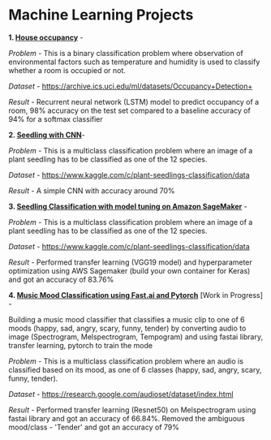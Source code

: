 # Machine Learning Projects

**1. [House occupancy](./proj1_house_occupancy_gluon.ipynb)**  - 

*Problem* - This is a binary classification problem where observation of environmental factors such as temperature and humidity is used to classify whether a room is occupied or not.

*Dataset* - https://archive.ics.uci.edu/ml/datasets/Occupancy+Detection+

*Result* - Recurrent neural network (LSTM) model to predict occupancy of a room, 98% accuracy on the test set compared to a baseline accuracy of 94% for a softmax classifier

**2. [Seedling with CNN](./proj2_cnn_plant_seedling.ipynb)**- 

*Problem* - This is a multiclass classification problem where an image of a plant seedling has to be classified as one of the 12 species.

*Dataset* - https://www.kaggle.com/c/plant-seedlings-classification/data

*Result* - A simple CNN with accuracy around 70% 

**3. [Seedling Classification with model tuning on Amazon SageMaker](./sagemaker-seedling)** -

*Problem* - This is a multiclass classification problem where an image of a plant seedling has to be classified as one of the 12 species.

*Dataset* - https://www.kaggle.com/c/plant-seedlings-classification/data

*Result* - Performed transfer learning (VGG19 model) and hyperparameter optimization using AWS Sagemaker (build your own container for Keras) and got an accuracy of 83.76%

**4. [Music Mood Classification using Fast.ai and Pytorch](./proj4_MusicMoodClassification)** [Work in Progress] -

Building a music mood classifier that classifies a music clip to one of 6 moods (happy, sad, angry, scary, funny, tender) by converting audio to image (Spectrogram, Melspectrogram, Tempogram) and using fastai library, transfer learning, pytorch to train the mode

*Problem* - This is a multiclass classification problem where an audio is classified based on its mood, as one of 6 classes (happy, sad, angry, scary, funny, tender).

*Dataset* - https://research.google.com/audioset/dataset/index.html

*Result* - Performed transfer learning (Resnet50) on Melspectrogram using fastai library and got an accuracy of 66.84%.
Removed the ambiguous mood/class - 'Tender' and got an accuracy of 79%

